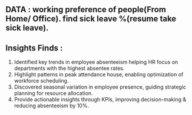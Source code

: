 ## DATA : working preference of people(From Home/ Office). find sick leave %(resume take sick leave).

## Insights Finds :

1. Identified key trends in employee absenteeism helping HR focus on departments with the highest absentee rates.
2. Highlight patterns in peak attendance house, enabling optimization of workforce scheduling.
3. Discovered seasonal variation in employee presence, guiding strategic planning for resource allocation.
4. Provide actionable insights through KPIs, improving decision-making & reducing absenteeism by 10%.

## 
   
